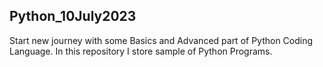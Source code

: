 ## Python_10July2023

Start new journey with some Basics and Advanced part of Python Coding Language.
In this repository I store sample of Python Programs.